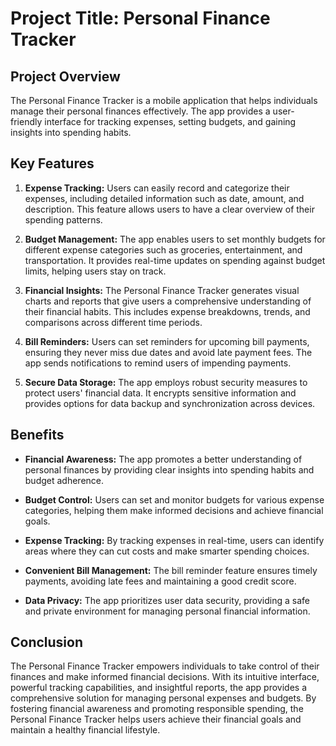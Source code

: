 
# Project Title: Personal Finance Tracker

## Project Overview
The Personal Finance Tracker is a mobile application that helps individuals manage their personal finances effectively. The app provides a user-friendly interface for tracking expenses, setting budgets, and gaining insights into spending habits.

## Key Features
1. **Expense Tracking:** Users can easily record and categorize their expenses, including detailed information such as date, amount, and description. This feature allows users to have a clear overview of their spending patterns.

2. **Budget Management:** The app enables users to set monthly budgets for different expense categories such as groceries, entertainment, and transportation. It provides real-time updates on spending against budget limits, helping users stay on track.

3. **Financial Insights:** The Personal Finance Tracker generates visual charts and reports that give users a comprehensive understanding of their financial habits. This includes expense breakdowns, trends, and comparisons across different time periods.

4. **Bill Reminders:** Users can set reminders for upcoming bill payments, ensuring they never miss due dates and avoid late payment fees. The app sends notifications to remind users of impending payments.

5. **Secure Data Storage:** The app employs robust security measures to protect users' financial data. It encrypts sensitive information and provides options for data backup and synchronization across devices.

## Benefits
- **Financial Awareness:** The app promotes a better understanding of personal finances by providing clear insights into spending habits and budget adherence.

- **Budget Control:** Users can set and monitor budgets for various expense categories, helping them make informed decisions and achieve financial goals.

- **Expense Tracking:** By tracking expenses in real-time, users can identify areas where they can cut costs and make smarter spending choices.

- **Convenient Bill Management:** The bill reminder feature ensures timely payments, avoiding late fees and maintaining a good credit score.

- **Data Privacy:** The app prioritizes user data security, providing a safe and private environment for managing personal financial information.

## Conclusion
The Personal Finance Tracker empowers individuals to take control of their finances and make informed financial decisions. With its intuitive interface, powerful tracking capabilities, and insightful reports, the app provides a comprehensive solution for managing personal expenses and budgets. By fostering financial awareness and promoting responsible spending, the Personal Finance Tracker helps users achieve their financial goals and maintain a healthy financial lifestyle.
